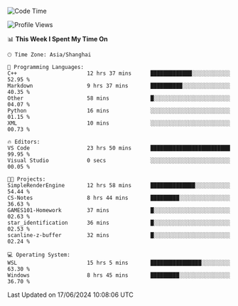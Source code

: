 <!--START_SECTION:waka-->
![Code Time](http://img.shields.io/badge/Code%20Time-1%2C783%20hrs%2022%20mins-blue)

![Profile Views](http://img.shields.io/badge/Profile%20Views-2-blue)

📊 **This Week I Spent My Time On** 

```text
🕑︎ Time Zone: Asia/Shanghai

💬 Programming Languages: 
C++                      12 hrs 37 mins      █████████████░░░░░░░░░░░░   52.95 % 
Markdown                 9 hrs 37 mins       ██████████░░░░░░░░░░░░░░░   40.35 % 
Other                    58 mins             █░░░░░░░░░░░░░░░░░░░░░░░░   04.07 % 
Python                   16 mins             ░░░░░░░░░░░░░░░░░░░░░░░░░   01.15 % 
XML                      10 mins             ░░░░░░░░░░░░░░░░░░░░░░░░░   00.73 % 

🔥 Editors: 
VS Code                  23 hrs 50 mins      █████████████████████████   99.95 % 
Visual Studio            0 secs              ░░░░░░░░░░░░░░░░░░░░░░░░░   00.05 % 

🐱‍💻 Projects: 
SimpleRenderEngine       12 hrs 58 mins      ██████████████░░░░░░░░░░░   54.44 % 
CS-Notes                 8 hrs 44 mins       █████████░░░░░░░░░░░░░░░░   36.63 % 
GAMES101-Homework        37 mins             █░░░░░░░░░░░░░░░░░░░░░░░░   02.63 % 
star_identification      36 mins             █░░░░░░░░░░░░░░░░░░░░░░░░   02.53 % 
scanline-z-buffer        32 mins             █░░░░░░░░░░░░░░░░░░░░░░░░   02.24 % 

💻 Operating System: 
WSL                      15 hrs 5 mins       ████████████████░░░░░░░░░   63.30 % 
Windows                  8 hrs 45 mins       █████████░░░░░░░░░░░░░░░░   36.70 % 
```


 Last Updated on 17/06/2024 10:08:06 UTC
<!--END_SECTION:waka-->